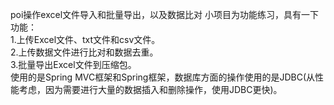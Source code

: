 
poi操作excel文件导入和批量导出，以及数据比对
小项目为功能练习，具有一下功能：    
1.上传Excel文件、txt文件和csv文件。   
2.上传数据文件进行比对和数据去重。    
3.批量导出Excel文件到压缩包。   
使用的是Spring MVC框架和Spring框架，数据库方面的操作使用的是JDBC(从性能考虑，因为需要进行大量的数据插入和删除操作，使用JDBC更快)。
